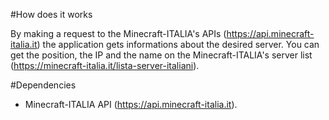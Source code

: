#How does it works

By making a request to the Minecraft-ITALIA's APIs (https://api.minecraft-italia.it) the application gets informations
about the desired server.
You can get the position, the IP and the name on the Minecraft-ITALIA's server list (https://minecraft-italia.it/lista-server-italiani).

#Dependencies

- Minecraft-ITALIA API (https://api.minecraft-italia.it).
